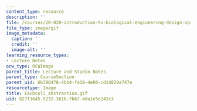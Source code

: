 ```yaml
---
content_type: resource
description: ''
file: /courses/20-020-introduction-to-biological-engineering-design-spring-2009/827f16455232361b7b674da1e5e242c3_EauDcoli_abstraction.gif
file_type: image/gif
image_metadata:
  caption: ''
  credit: ''
  image-alt: ''
learning_resource_types:
- Lecture Notes
ocw_type: OCWImage
parent_title: Lecture and Studio Notes
parent_type: CourseSection
parent_uid: 6b390478-4bb4-fa18-4e86-cd14829a747e
resourcetype: Image
title: EauDcoli_abstraction.gif
uid: 827f1645-5232-361b-7b67-4da1e5e242c3
---
```


